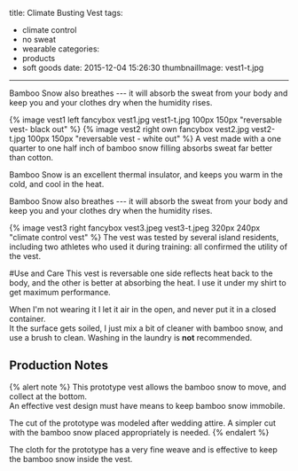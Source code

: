 title: Climate Busting Vest
tags:
  - climate control
  - no sweat
  - wearable
categories:
  - products
  - soft goods
date: 2015-12-04 15:26:30
thumbnailImage: vest1-t.jpg
---
Bamboo Snow also breathes --- it will absorb the sweat from your body and keep you and your clothes dry when the humidity rises.
<!-- excerpt -->

{% image vest1 left fancybox vest1.jpg vest1-t.jpg 100px 150px "reversable vest- black out" %}
{% image vest2 right own fancybox vest2.jpg vest2-t.jpg 100px 150px "reversable vest - white out" %}
A vest made with a one quarter to one half inch of bamboo snow filling absorbs sweat far better than cotton.

Bamboo Snow is an excellent thermal insulator, and keeps you warm in the cold, and cool in the heat.

Bamboo Snow also breathes --- it will absorb the sweat from your body and keep you and your clothes dry when the humidity rises.

{% image vest3 right fancybox vest3.jpeg vest3-t.jpeg 320px 240px "climate control vest" %}
The vest was tested by several island residents, including two athletes who used it during training: all confirmed the utility of the vest.

#Use and Care
This vest is reversable one side reflects heat back to the body, and the other is better at absorbing the heat.  I use it under my shirt to get maximum performance.

When I'm not wearing it I let it air in the open, and never put it in a closed container.  
It the surface gets soiled, I just mix a bit of cleaner with bamboo snow, and use a brush to clean.  Washing in the laundry is **not** recommended.

## Production Notes
{% alert note %}
This prototype vest allows the bamboo snow to move, and collect at the bottom.  
An effective vest design must have means to keep bamboo snow immobile.

The cut of the prototype was modeled after wedding attire.  A simpler cut with the bamboo snow placed appropriately is needed.
{% endalert %}

The cloth for the prototype has a very fine weave and is effective to keep the bamboo snow inside the vest.  
